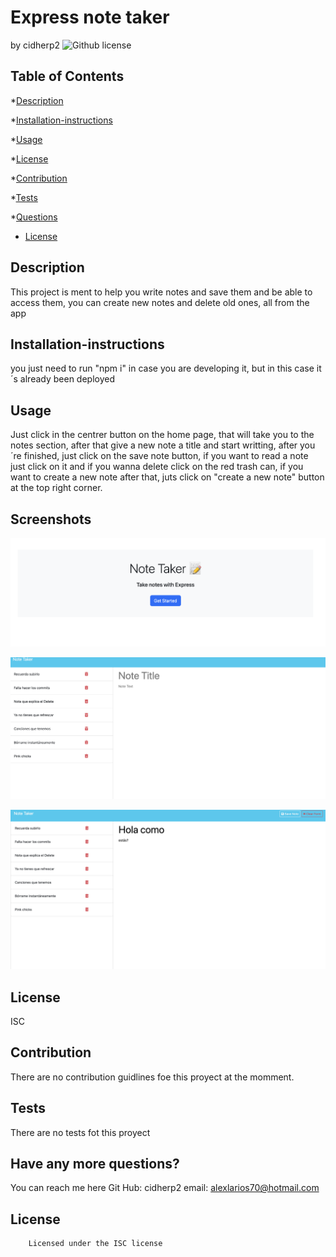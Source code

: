 # Express note taker
by cidherp2
![Github license](https://img.shields.io/badge/license-ISC-blue.svg)
## Table of Contents

*[Description](#description)

*[Installation-instructions](#installation)

*[Usage](#usage)

*[License](#license)

*[Contribution](#contribution)

*[Tests](#test)

*[Questions](#questions)
* [License](#license)

## Description
This project is ment to help you write notes and save them and be able to access them, you can create new notes and delete old ones, all from the app 
## Installation-instructions
you just need to run "npm i" in case you are developing it, but in this case it´s already been deployed
## Usage
Just click in the centrer button on the home page, that will take you to the notes section, after that give a new note a title and start writting, after  you´re finished, just click on the save note button, if you want to read a note just click on it and   if you wanna delete click on the red trash can, if you want to create a new note after that, juts click on "create a new note" button at the top right corner.

## Screenshots

![Screenshot 1](./assets/ss1.png)

![Screenshot 2](./assets/ss2.png)

![Screenshot 3](./assets/ss3.png)

## License
ISC
## Contribution
There are no contribution guidlines foe this proyect at the momment.
## Tests
There are no tests fot this proyect
## Have any more questions?
You can reach me here
    Git Hub: cidherp2
    email: alexlarios70@hotmail.com
## License
        Licensed under the ISC license
